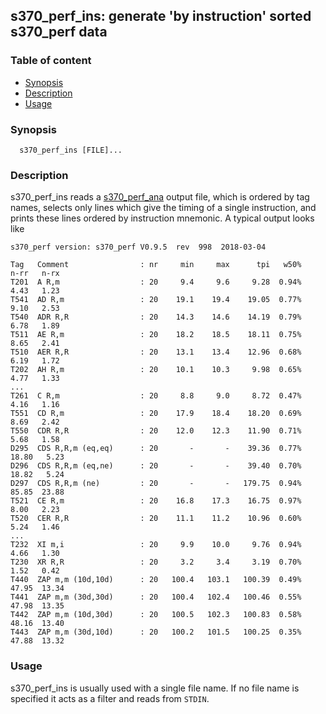 ## s370_perf_ins: generate 'by instruction' sorted s370_perf data

### Table of content

- [Synopsis](#user-content-synopsis)
- [Description](#user-content-description)
- [Usage](#user-content-usage)

### Synopsis <a name="synopsis"></a>
```
  s370_perf_ins [FILE]...
```

### Description <a name="description"></a>
s370_perf_ins reads a [s370_perf_ana](s370_perf_ana.md) output file, which
is ordered by tag names, selects only lines which give the timing of a
single instruction, and prints these lines ordered by instruction
mnemonic. A typical output looks like
```
s370_perf version: s370_perf V0.9.5  rev  998  2018-03-04

Tag   Comment                : nr     min     max      tpi   w50%    n-rr   n-rx
T201  A R,m                  : 20     9.4     9.6     9.28  0.94%    4.43   1.23
T541  AD R,m                 : 20    19.1    19.4    19.05  0.77%    9.10   2.53
T540  ADR R,R                : 20    14.3    14.6    14.19  0.79%    6.78   1.89
T511  AE R,m                 : 20    18.2    18.5    18.11  0.75%    8.65   2.41
T510  AER R,R                : 20    13.1    13.4    12.96  0.68%    6.19   1.72
T202  AH R,m                 : 20    10.1    10.3     9.98  0.65%    4.77   1.33
...
T261  C R,m                  : 20     8.8     9.0     8.72  0.47%    4.16   1.16
T551  CD R,m                 : 20    17.9    18.4    18.20  0.69%    8.69   2.42
T550  CDR R,R                : 20    12.0    12.3    11.90  0.71%    5.68   1.58
D295  CDS R,R,m (eq,eq)      : 20       -       -    39.36  0.77%   18.80   5.23
D296  CDS R,R,m (eq,ne)      : 20       -       -    39.40  0.70%   18.82   5.24
D297  CDS R,R,m (ne)         : 20       -       -   179.75  0.94%   85.85  23.88
T521  CE R,m                 : 20    16.8    17.3    16.75  0.97%    8.00   2.23
T520  CER R,R                : 20    11.1    11.2    10.96  0.60%    5.24   1.46
...
T232  XI m,i                 : 20     9.9    10.0     9.76  0.94%    4.66   1.30
T230  XR R,R                 : 20     3.2     3.4     3.19  0.70%    1.52   0.42
T440  ZAP m,m (10d,10d)      : 20   100.4   103.1   100.39  0.49%   47.95  13.34
T441  ZAP m,m (30d,30d)      : 20   100.4   102.4   100.46  0.55%   47.98  13.35
T442  ZAP m,m (10d,30d)      : 20   100.5   102.3   100.83  0.58%   48.16  13.40
T443  ZAP m,m (30d,10d)      : 20   100.2   101.5   100.25  0.35%   47.88  13.32
```

### Usage <a name="usage"></a>
s370_perf_ins is usually used with a single file name. If no file name is
specified it acts as a filter and reads from `STDIN`.
